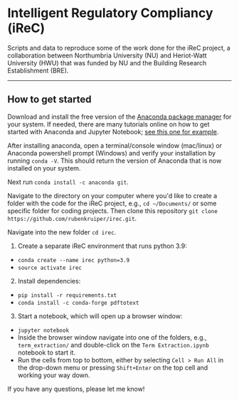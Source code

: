 # Intelligent Regulatory Compliancy (iReC)
Scripts and data to reproduce some of the work done for the iReC project, a collaboration between Northumbria University (NU) and Heriot-Watt University (HWU) that was funded by NU and the Building Research Establishment (BRE).

--------------------
How to get started
--------------------

Download and install the free version of the [Anaconda package manager](https://www.anaconda.com/products/distribution) for your system. If needed, there are many tutorials online on how to get started with Anaconda and Jupyter Notebook; [see this one for example](https://youtu.be/2WL-XTl2QYI).

After installing anaconda, open a terminal/console window (mac/linux) or Anaconda powershell prompt (Windows) and verify your installation by running `conda -V`. This should return the version of Anaconda that is now installed on your system. 

Next run `conda install -c anaconda git`.

Navigate to the directory on your computer where you'd like to create a folder with the code for the iReC project, e.g., `cd ~/Documents/` or some specific folder for coding projects. Then clone this repository  `git clone https://github.com/rubenkruiper/irec.git`.

Navigate into the new folder `cd irec`.

1. Create a separate iReC environment that runs python 3.9: 
  * `conda create --name irec python=3.9`
  * `source activate irec`

2. Install dependencies:
  * `pip install -r requirements.txt` 
  * `conda install -c conda-forge pdftotext`

3. Start a notebook, which will open up a browser window:
  * `jupyter notebook`
  * Inside the browser window navigate into one of the folders, e.g., `term_extraction/` and double-click on the  `Term Extraction.ipynb` notebook to start it.
  * Run the cells from top to bottom, either by selecting `Cell > Run All` in the drop-down menu or pressing `Shift+Enter` on the top cell and working your way down.


If you have any questions, please let me know!
